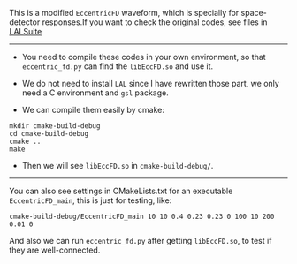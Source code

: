 
This is a modified `EccentricFD` waveform, which is specially for space-detector responses.If you want to check the original codes, see files in [LALSuite](https://github.com/lscsoft/lalsuite/tree/master/lalsimulation/lib)

---

- You need to compile these codes in your own environment, so that `eccentric_fd.py` can find the `libEccFD.so` and use it.

- We do not need to install `LAL` since I have rewritten those part, we only need a C environment and `gsl` package.

- We can compile them easily by cmake:

```shell
mkdir cmake-build-debug
cd cmake-build-debug
cmake ..
make
```

- Then we will see `libEccFD.so` in `cmake-build-debug/`.

---

You can also see settings in CMakeLists.txt for an executable `EccentricFD_main`, this is just for testing, like:

```shell
cmake-build-debug/EccentricFD_main 10 10 0.4 0.23 0.23 0 100 10 200 0.01 0
```

And also we can run `eccentric_fd.py` after getting `libEccFD.so`, to test if they are well-connected.
